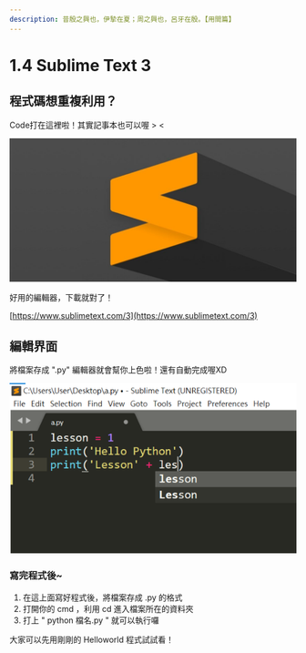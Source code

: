```yaml
---
description: 昔殷之興也，伊摯在夏；周之興也，呂牙在殷。【用間篇】
---
```


# 1.4 Sublime Text 3

## 程式碼想重複利用？

Code打在這裡啦！其實記事本也可以喔 &gt; &lt;

![](../.gitbook/assets/tmp%20%282%29.jpg)

好用的編輯器，下載就對了！

[https://www.sublimetext.com/3](https://www.sublimetext.com/3)

## 編輯界面

將檔案存成 ".py" 編輯器就會幫你上色啦！還有自動完成喔XD

![Sublime text 3 interface](../.gitbook/assets/image%20%285%29.png)



### 寫完程式後~

1. 在這上面寫好程式後，將檔案存成 .py 的格式
2. 打開你的 cmd ，利用 cd 進入檔案所在的資料夾
3. 打上 " python  檔名.py " 就可以執行囉

大家可以先用剛剛的 Helloworld 程式試試看！

